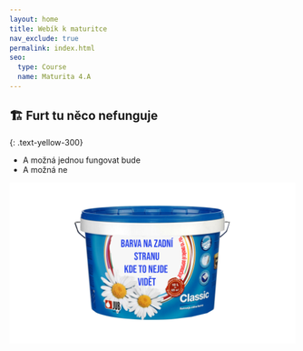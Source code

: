 ```yaml
---
layout: home
title: Webík k maturitce
nav_exclude: true
permalink: index.html
seo:
  type: Course
  name: Maturita 4.A
---
```


## &#127959; Furt tu něco nefunguje
{: .text-yellow-300}

- A možná jednou fungovat bude
- A možná ne

![testovací obrázek](test.png "Testovací obrázekk")


<!-- [Github cheatsheet](https://education.github.com/git-cheat-sheet-education.pdf) -->
